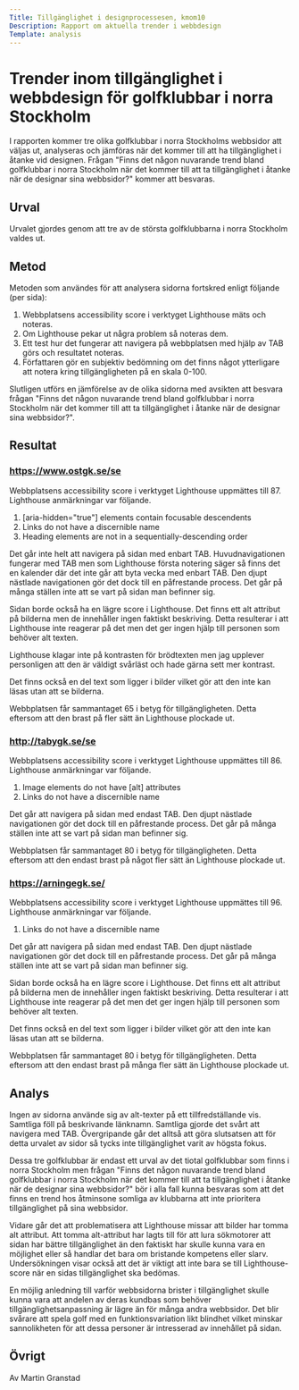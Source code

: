 ```yaml
---
Title: Tillgänglighet i designprocessesen, kmom10
Description: Rapport om aktuella trender i webbdesign
Template: analysis
---
```


Trender inom tillgänglighet i webbdesign för golfklubbar i norra Stockholm
=======================

I rapporten kommer tre olika golfklubbar i norra Stockholms webbsidor att väljas ut, analyseras och jämföras när det kommer till att ha tillgänglighet i åtanke vid designen. Frågan "Finns det någon nuvarande trend bland golfklubbar i norra Stockholm när det kommer till att ta tillgänglighet i åtanke när de designar sina webbsidor?" kommer att besvaras.

Urval
-----------------------

Urvalet gjordes genom att tre av de största golfklubbarna i norra Stockholm valdes ut.

Metod
-----------------------

Metoden som användes för att analysera sidorna fortskred enligt följande (per sida): 
1. Webbplatsens accessibility score i verktyget Lighthouse mäts och noteras.
2. Om Lighthouse pekar ut några problem så noteras dem.
3. Ett test hur det fungerar att navigera på webbplatsen med hjälp av TAB görs och resultatet noteras.
4. Författaren gör en subjektiv bedömning om det finns något ytterligare att notera kring tillgängligheten på en skala 0-100.

Slutligen utförs en jämförelse av de olika sidorna med avsikten att besvara frågan "Finns det någon nuvarande trend bland golfklubbar i norra Stockholm när det kommer till att ta tillgänglighet i åtanke när de designar sina webbsidor?".

Resultat
-----------------------

### https://www.ostgk.se/se
Webbplatsens accessibility score i verktyget Lighthouse uppmättes till 87.
Lighthouse anmärkningar var följande.
1. [aria-hidden="true"] elements contain focusable descendents
2. Links do not have a discernible name
3. Heading elements are not in a sequentially-descending order

Det går inte helt att navigera på sidan med enbart TAB. Huvudnavigationen fungerar med TAB men som Lighthouse första notering säger så finns det en kalender där det inte går att byta vecka med enbart TAB. Den djupt nästlade navigationen gör det dock till en påfrestande process. Det går på många ställen inte att se vart på sidan man befinner sig.

Sidan borde också ha en lägre score i Lighthouse. Det finns ett alt attribut på bilderna men de innehåller ingen faktiskt beskriving. Detta resulterar i att Lighthouse inte reagerar på det men det ger ingen hjälp till personen som behöver alt texten.

Lighthouse klagar inte på kontrasten för brödtexten men jag upplever personligen att den är väldigt svårläst och hade gärna sett mer kontrast.

Det finns också en del text som ligger i bilder vilket gör att den inte kan läsas utan att se bilderna.

Webbplatsen får sammantaget 65 i betyg för tillgängligheten. Detta eftersom att den brast på fler sätt än Lighthouse plockade ut.

### http://tabygk.se/se
Webbplatsens accessibility score i verktyget Lighthouse uppmättes till 86.
Lighthouse anmärkningar var följande.
1. Image elements do not have [alt] attributes
2. Links do not have a discernible name

Det går att navigera på sidan med endast TAB. Den djupt nästlade navigationen gör det dock till en påfrestande process. Det går på många ställen inte att se vart på sidan man befinner sig.

Webbplatsen får sammantaget 80 i betyg för tillgängligheten. Detta eftersom att den endast brast på något fler sätt än Lighthouse plockade ut.

### https://arningegk.se/
Webbplatsens accessibility score i verktyget Lighthouse uppmättes till 96.
Lighthouse anmärkningar var följande.
1. Links do not have a discernible name

Det går att navigera på sidan med endast TAB. Den djupt nästlade navigationen gör det dock till en påfrestande process. Det går på många ställen inte att se vart på sidan man befinner sig.

Sidan borde också ha en lägre score i Lighthouse. Det finns ett alt attribut på bilderna men de innehåller ingen faktiskt beskriving. Detta resulterar i att Lighthouse inte reagerar på det men det ger ingen hjälp till personen som behöver alt texten.

Det finns också en del text som ligger i bilder vilket gör att den inte kan läsas utan att se bilderna.

Webbplatsen får sammantaget 80 i betyg för tillgängligheten. Detta eftersom att den endast brast på många fler sätt än Lighthouse plockade ut.


Analys
-----------------------
Ingen av sidorna använde sig av alt-texter på ett tillfredställande vis. Samtliga föll på beskrivande länknamn. Samtliga gjorde det svårt att navigera med TAB. Övergripande går det alltså att göra slutsatsen att för detta urvalet av sidor så tycks inte tillgänglighet varit av högsta fokus.

Dessa tre golfklubbar är endast ett urval av det tiotal golfklubbar som finns i norra Stockholm men frågan "Finns det någon nuvarande trend bland golfklubbar i norra Stockholm när det kommer till att ta tillgänglighet i åtanke när de designar sina webbsidor?" bör i alla fall kunna besvaras som att det finns en trend hos åtminsone somliga av klubbarna att inte prioritera tillgänglighet på sina webbsidor.

Vidare går det att problematisera att Lighthouse missar att bilder har tomma alt attribut. Att tomma alt-attribut har lagts till för att lura sökmotorer att sidan har bättre tillgänglighet än den faktiskt har skulle kunna vara en möjlighet eller så handlar det bara om bristande kompetens eller slarv. Undersökningen visar också att det är viktigt att inte bara se till Lighthouse-score när en sidas tillgänglighet ska bedömas.

En möjlig anledning till varför webbsidorna brister i tillgänglighet skulle kunna vara att andelen av deras kundbas som behöver tillgänglighetsanpassning är lägre än för många andra webbsidor. Det blir svårare att spela golf med en funktionsvariation likt blindhet vilket minskar sannolikheten för att dessa personer är intresserad av innehållet på sidan.


Övrigt
-----------------------

Av Martin Granstad